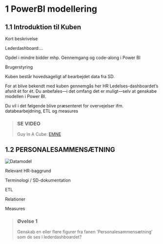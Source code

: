 # 1 PowerBI modellering
## 1.1 Introduktion til Kuben
Kort beskrivelse 

Lederdashboard:... 

Opdel i mindre bidder mhp. Gennemgang og code-along i Power BI

Brugerstyring

Kuben består hovedsageligt af bearbejdet data fra SD. 

For at blive bekendt med kuben gennemgås her HR Ledelses-dashboardet’s afsnit ét for ét. Du anbefales—i det omfang det er muligt—selv at genskabe modellen i Power BI.

Du vil i det følgende blive præsenteret for overvejelser ifm. databearbejdning, ETL og measures

> ### SE VIDEO
> Guy In A Cube: [EMNE](https://www.youtube.com/c/GuyinaCube)



## 1.2 PERSONALESAMMENSÆTNING
![Datamodel](https://archit.dk/img/datamodel_logisk.png)

Relevant HR-baggrund

Terminologi / SD-dokumentation

ETL

Relationer

Measures

> ### Øvelse 1
> Genskab en eller flere figurer fra fanen ’Personalesammensætning’ som de ses i lederdashboardet?
